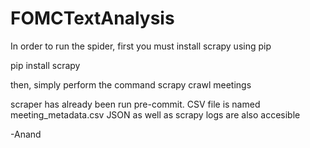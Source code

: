# FOMCTextAnalysis

In order to run the spider, first you must install scrapy using pip

pip install scrapy

then, simply perform the command scrapy crawl meetings

scraper has already been run pre-commit. CSV file is named meeting_metadata.csv
JSON as well as scrapy logs are also accesible

-Anand

